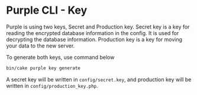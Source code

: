 # Purple CLI - Key

Purple is using two keys, Secret and Production key. Secret key is a key for reading the encrypted database information in the config. It is used for decrypting the database information. Production key is a key for moving your data to the new server.


To generate both keys, use command below

```bash
bin/cake purple key generate
```

A secret key will be written in <code>config/secret.key</code>, and production key will be written in <code>config/production_key.php</code>.